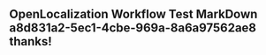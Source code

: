 <properties
ms.topic="hero-topic1"
ms.test1="hero-topic"
ms.test2="test"/>

## OpenLocalization Workflow Test MarkDown a8d831a2-5ec1-4cbe-969a-8a6a97562ae8 thanks!
